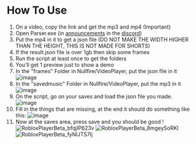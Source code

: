 # How To Use

1. On a video, copy the link and get the mp3 and mp4 (Important)
2. Open Parser.exe (in [announcements](https://discord.com/channels/1289878746463207424/1289878746811203624) in the [discord](https://dsc.gg/nullfire))
3. Put the mp4 in it to get a json file (DO NOT MAKE THE WIDTH HIGHER THAN THE HEIGHT, THIS IS NOT MADE FOR SHORTS)
4. If the result.json file is over 1gb then skip some frames
5. Run the script at least once to get the folders
6. You'll get 1 preview just to show a demo
7. In the "frames" Folder in Nullfire/VideoPlayer, put the json file in it
![image](https://github.com/user-attachments/assets/ca68dd50-ff55-4c4b-a072-f78f9864d66d)
8. In the "savedmusic" Folder in Nullfire/VideoPlayer, put the mp3 in it
![image](https://github.com/user-attachments/assets/34d4a797-4f67-4833-bcd6-edd6bf5707a1)
9. On the script, go on your saves and load the json file you made.
![image](https://github.com/user-attachments/assets/2a55f74c-f5e3-4ecc-98ac-00df18887965)
10. Fill in the things that are missing, at the end it should do something like this:
![image](https://github.com/user-attachments/assets/ce0e3d6e-dbbb-485d-b6c3-b627f7a639d6)
11. Now at the saves area, press save and you should be good !
![RobloxPlayerBeta_bfqjIP623v](https://github.com/user-attachments/assets/1fcf5c97-5fd4-46d3-be23-2758499beb95) ![RobloxPlayerBeta_8mgeySoRKI](https://github.com/user-attachments/assets/e7b3ba52-2ed2-4556-84bd-0d2d64a01b96) ![RobloxPlayerBeta_fyNlJTS7Ij](https://github.com/user-attachments/assets/cd81c24f-9306-49bd-88f0-5108a580142a)
